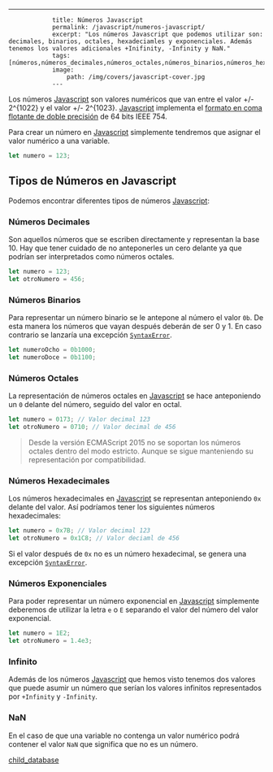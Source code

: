 ---
				title: Números Javascript
				permalink: /javascript/numeros-javascript/
				excerpt: "Los números Javascript que podemos utilizar son: decimales, binarios, octales, hexadeciamles y exponenciales. Además tenemos los valores adicionales +Inifinity, -Infinity y NaN."
				tags: [números,números_decimales,números_octales,números_binarios,números_hexadecimales,números_exponenciales,nan,infinity]
				image:
  					path: /img/covers/javascript-cover.jpg
				---
			
Los números [Javascript](https://www.manualweb.net/javascript/) son valores numéricos que van entre el valor +/- 2^{1022} y el valor +/- 2^{1023}.  [Javascript](https://www.manualweb.net/javascript/) implementa el [formato en coma flotante de doble precisión](https://es.wikipedia.org/wiki/Formato_en_coma_flotante_de_doble_precisi%C3%B3n) de 64 bits IEEE 754.


Para crear un número en [Javascript](https://www.manualweb.net/javascript/) simplemente tendremos que asignar el valor numérico a una variable.


```javascript
let numero = 123;
```


## Tipos de Números en Javascript


Podemos encontrar diferentes tipos de números [Javascript](https://www.manualweb.net/javascript/):


### Números Decimales


Son aquellos números que se escriben directamente y representan la base 10. Hay que tener cuidado de no anteponerles un cero delante ya que podrían ser interpretados como números octales.


```javascript
let numero = 123;
let otroNumero = 456;
```


### Números Binarios


Para representar un número binario se le antepone al número el valor `0b`. De esta manera los números que vayan después deberán de ser 0 y 1. En caso contrario se lanzaría una excepción [`SyntaxError`](https://www.w3api.com/Javascript/SyntaxError/).


```javascript
let numeroOcho = 0b1000;
let numeroDoce = 0b1100;
```


### Números Octales


La representación de números octales en [Javascript](https://www.manualweb.net/javascript/) se hace anteponiendo un `0` delante del número, seguido del valor en octal.


```javascript
let numero = 0173; // Valor decimal 123
let otroNumero = 0710; // Valor decimal de 456
```


> Desde la versión ECMAScript 2015 no se soportan los números octales dentro del modo estricto. Aunque se sigue manteniendo su representación por compatibilidad.


### Números Hexadecimales


Los números hexadecimales en [Javascript](https://www.manualweb.net/javascript/) se representan anteponiendo `0x` delante del valor. Así podríamos tener los siguientes números hexadecimales:


```javascript
let numero = 0x7B; // Valor decimal 123
let otroNumero = 0x1C8; // Valor deciaml de 456
```


Si el valor después de `0x` no es un número hexadecimal, se genera una excepción [`SyntaxError`](https://www.w3api.com/Javascript/SyntaxError/).


### Números Exponenciales


Para poder representar un número exponencial en [Javascript](https://www.manualweb.net/javascript/) simplemente deberemos de utilizar la letra `e` o `E` separando el valor del número del valor exponencial.


```javascript
let numero = 1E2;
let otroNumero = 1.4e3;
```


### Infinito


Además de los números [Javascript](https://www.manualweb.net/javascript/) que hemos visto tenemos dos valores que puede asumir un número que serían los valores infinitos representados por `+Infinity` y `-Infinity`.


### NaN


En el caso de que una variable no contenga un valor numérico podrá contener el valor `NaN` que significa que no es un número.


[child_database](d15f9ca2-e7ae-44d6-9355-c8a2f3c343f1)

